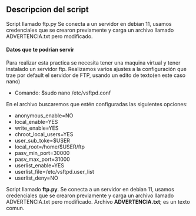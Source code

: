 ## **Descripcion del script**
Script llamado ftp.py
Se conecta a un servidor en debian 11, usamos credenciales que se crearon previamente y carga un archivo llamado ADVERTENCIA.txt pero modificado.

#### Datos que te podrian servir

Para realizar esta practica se necesita tener una maquina virtual y tener instalado un servidor ftp.
Realizamos varios ajustes a la configuración que trae por default el servidor de FTP, usando un edito de texto(en este caso nano)
- Comando: $sudo nano /etc/vsftpd.conf

En el archivo buscaremos que estén configuradas las siguientes opciones:
- anonymous_enable=NO
- local_enable=YES
- write_enable=YES 
- chroot_local_users=YES
- user_sub_toke=$USER
- local_root=/home/$USER/ftp
- pasv_min_port=30000
- pasv_max_port=31000
- userlist_enable=YES
- userlist_file=/etc/vsftpd.user_list
- userlist_deny=NO

Script llamado **ftp.py**.
Se conecta a un servidor en debian 11, usamos credenciales que se crearon previamente y carga un archivo llamado ADVERTENCIA.txt pero modificado.
Archivo **ADVERTENCIA.txt**; es un texto comun.

